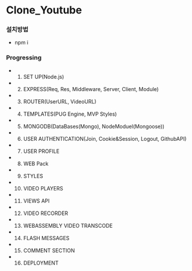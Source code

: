 # Clone_Youtube   

### 설치방법 
- npm i

### Progressing
- 1. SET UP(Node.js)
- 2. EXPRESS(Req, Res, Middleware, Server, Client, Module)
- 3. ROUTER(UserURL, VideoURL)
- 4. TEMPLATES(PUG Engine, MVP Styles)
- 5. MONGODB(DataBases(Mongo), NodeModuel(Mongoose))
- 6. USER AUTHENTICATION(Join, Cookie&Session, Logout, GithubAPI)
- 7. USER PROFILE
- 8. WEB Pack
- 9. STYLES
- 10. VIDEO PLAYERS
- 11. VIEWS API
- 12. VIDEO RECORDER
- 13. WEBASSEMBLY VIDEO TRANSCODE
- 14. FLASH MESSAGES
- 15. COMMENT SECTION
- 16. DEPLOYMENT
